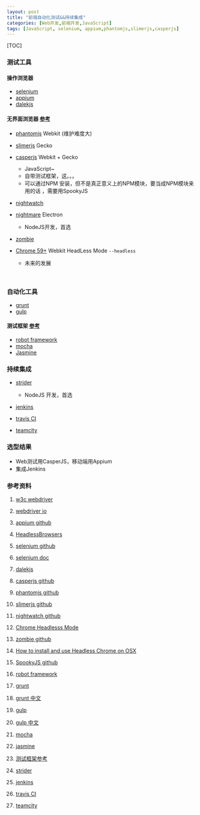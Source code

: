 ```yaml
---
layout: post
title: "前端自动化测试&&持续集成"
categories: [Web开发,前端开发,JavaScript]
tags: [JavaScript, selenium, appium,phantomjs,slimerjs,casperjs]
---
```


[TOC]

### 测试工具

#### 操作浏览器

+  [selenium](https://github.com/SeleniumHQ/selenium)
+  [appium](https://github.com/appium/appium)
+ [dalekjs](http://dalekjs.com/)

#### 无界面浏览器 [参考](https://github.com/dhamaniasad/HeadlessBrowsers)

+ [phantomjs](https://github.com/ariya/phantomjs) Webkit (维护难度大)

+ [slimerjs](https://github.com/laurentj/slimerjs) Gecko

+ [casperjs](https://github.com/casperjs/casperjs) Webkit + Gecko

  + JavaScript~
  + 自带测试框架，这。。。
  + 可以通过NPM 安装，但不是真正意义上的NPM模块，要当成NPM模块来用的话 ，需要用SpookyJS

+ [nightwatch](https://github.com/nightwatchjs/nightwatch)

+ [nightmare](https://github.com/segmentio/nightmare) Electron

  + NodeJS开发，首选

+ [zombie](https://github.com/assaf/zombie)

+ [Chrome 59+](https://chromium.googlesource.com/chromium/src/+/lkgr/headless/) Webkit HeadLess Mode `--headless`

  + 未来的发展

  ​

### 自动化工具

+ [grunt](https://gruntjs.com/)
+ [gulp](http://gulpjs.com/)

#### 测试框架 [参考](http://phantomjs.org/headless-testing.html)

+ [robot framework](http://robotframework.org/)
+ [mocha](http://mochajs.org/)
+ [Jasmine](https://jasmine.github.io/)



### 持续集成

+ [strider](https://github.com/Strider-CD/strider)
  + NodeJS 开发，首选


+ [jenkins](https://jenkins.io/index.html)
+ [travis CI](https://docs.travis-ci.com/)
+ [teamcity](https://www.jetbrains.com/teamcity/)



### 选型结果

+ Web测试用CasperJS，移动端用Appium
+ 集成Jenkins



### 参考资料

1. [w3c webdriver](https://github.com/w3c/webdriver)

2. [webdriver io](http://webdriver.io/)

3. [appium github](https://github.com/appium/appium)

4. [HeadlessBrowsers](https://github.com/dhamaniasad/HeadlessBrowsers)

5. [selenium github](https://github.com/SeleniumHQ/selenium)

6. [selenium doc](https://seleniumhq.github.io/docs/index.html)

7. [dalekjs](http://dalekjs.com/)

8. [casperjs github](https://github.com/casperjs/casperjs)

9. [phantomjs github](https://github.com/ariya/phantomjs)

10. [slimerjs github](https://github.com/laurentj/slimerjs)

11. [nightwatch github](https://github.com/nightwatchjs/nightwatch)

12. [Chrome Headlesss Mode](https://chromium.googlesource.com/chromium/src/+/lkgr/headless/)

13. [zombie github](https://github.com/assaf/zombie)

14. [How to install and use Headless Chrome on OSX](https://objectpartners.com/2017/04/13/how-to-install-and-use-headless-chrome-on-osx/)

15. [SpookyJS github](https://github.com/SpookyJS/SpookyJS)

16. [robot framework](http://robotframework.org/)

17. [grunt](https://gruntjs.com/)

18. [grunt 中文](http://www.gruntjs.net/)

19. [gulp](http://gulpjs.com/)

20. [gulp 中文](http://www.gulpjs.com.cn/)

21. [mocha](http://mochajs.org/)

22. [jasmine](https://jasmine.github.io/)

23. [测试框架参考](http://phantomjs.org/headless-testing.html)

24. [strider](https://github.com/Strider-CD/strider)

25. [jenkins](https://jenkins.io/index.html)

26. [travis CI](https://docs.travis-ci.com/)

27. [teamcity](https://www.jetbrains.com/teamcity/)

    ​